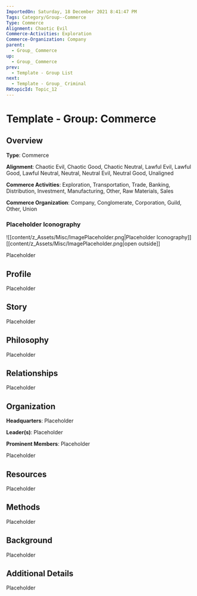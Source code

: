 ```yaml
---
ImportedOn: Saturday, 18 December 2021 8:41:47 PM
Tags: Category/Group--Commerce
Type: Commerce
Alignment: Chaotic Evil
Commerce-Activities: Exploration
Commerce-Organization: Company
parent:
  - Group_ Commerce
up:
  - Group_ Commerce
prev:
  - Template - Group List
next:
  - Template - Group_ Criminal
RWtopicId: Topic_12
---
```

# Template - Group: Commerce
## Overview
**Type**: Commerce

**Alignment**: Chaotic Evil, Chaotic Good, Chaotic Neutral, Lawful Evil, Lawful Good, Lawful Neutral, Neutral, Neutral Evil, Neutral Good, Unaligned

**Commerce Activities**: Exploration, Transportation, Trade, Banking, Distribution, Investment, Manufacturing, Other, Raw Materials, Sales

**Commerce Organization**: Company, Conglomerate, Corporation, Guild, Other, Union

### Placeholder Iconography
![[content/z_Assets/Misc/ImagePlaceholder.png|Placeholder Iconography]]
[[content/z_Assets/Misc/ImagePlaceholder.png|open outside]]

Placeholder

## Profile
Placeholder

## Story
Placeholder

## Philosophy
Placeholder

## Relationships
Placeholder

## Organization
**Headquarters**: Placeholder

**Leader(s)**: Placeholder

**Prominent Members**: Placeholder

Placeholder

## Resources
Placeholder

## Methods
Placeholder

## Background
Placeholder

## Additional Details
Placeholder

